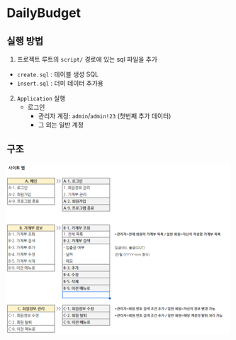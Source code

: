 # DailyBudget


## 실행 방법
1. 프로젝트 루트의 `script/` 경로에 있는 sql 파일을 추가
  - `create.sql` : 테이블 생성 SQL
  - `insert.sql` : 더미 데이터 추가용
2. `Application` 실행
    - 로그인 
      - 관리자 계정: `admin`/`admin!23` (첫번째 추가 데이터)
      - 그 외는 일반 계정 

## 구조
![MenuMap](./docs/01-menumap.png)